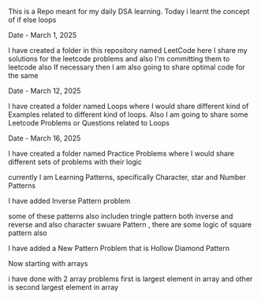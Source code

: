 This is a Repo meant for my daily DSA learning.
Today i learnt the concept of if else loops

Date - March 1, 2025

I have created a folder in this repository named LeetCode here I share my solutions for the leetcode problems and also I'm committing them to leetcode also If necessary then I am also going to share optimal code for the same

Date - March 12, 2025

I have created a folder named Loops where I would share different kind of Examples related to different kind of loops.
Also I am going to share some Leetcode Problems or Questions related to Loops

Date - March 16, 2025

I have created a folder named Practice Problems where I would share different sets of problems with their logic

currently I am Learning Patterns, specifically Character, star and Number Patterns


I have added Inverse Pattern problem

some of these patterns also includen tringle pattern both inverse and reverse and also character swuare Pattern , there are some logic of square pattern also


I have added a New Pattern Problem that is Hollow Diamond Pattern

Now starting with arrays

i have done with 2 array problems first is largest element in array and other is second largest element in array
